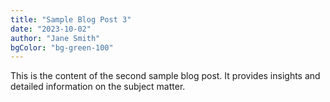 ```yaml
---
title: "Sample Blog Post 3"
date: "2023-10-02"
author: "Jane Smith"
bgColor: "bg-green-100"
---
```


This is the content of the second sample blog post. It provides insights and detailed information on the subject matter.
